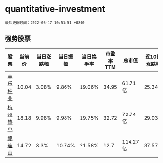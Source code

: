 # quantitative-investment

`最后更新时间：2022-05-17 10:51:51 +0800`

## 强势股票

|股票|当前价|当日涨跌幅|当日振幅|当日换手率|市盈率TTM|总市值|近10日涨跌幅|
|----|----|----|----|----|----|----|----|
|[丰乐种业](https://xueqiu.com/S/SZ000713)|10.04|3.08%|9.86%|19.06%|34.95|61.71亿|25.34%|
|[杭州热电](https://xueqiu.com/S/SH605011)|18.18|9.98%|9.98%|19.75%|32.72|72.74亿|29.03%|
|[祁连山](https://xueqiu.com/S/SH600720)|14.72|3.3%|10.74%|21.58%|12.7|114.27亿|37.57%|
